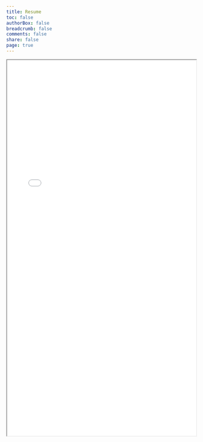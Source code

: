```yaml
---
title: Resume
toc: false
authorBox: false
breadcrumb: false
comments: false
share: false
page: true
---
```


<iframe src="./images/Resume.pdf" height="1000px" width="100%"></iframe>

